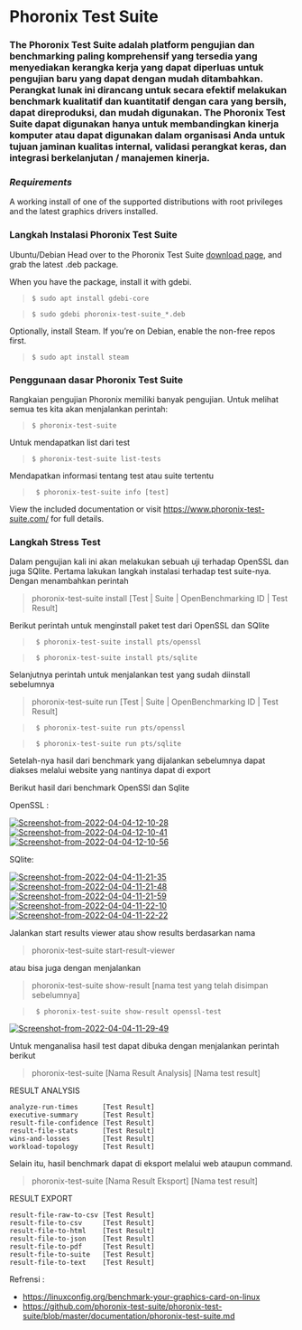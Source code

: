 # **Phoronix Test Suite**

### **The Phoronix Test Suite adalah platform pengujian dan benchmarking paling komprehensif yang tersedia yang menyediakan kerangka kerja yang dapat diperluas untuk pengujian baru yang dapat dengan mudah ditambahkan. Perangkat lunak ini dirancang untuk secara efektif melakukan benchmark kualitatif dan kuantitatif dengan cara yang bersih, dapat direproduksi, dan mudah digunakan. The Phoronix Test Suite dapat digunakan hanya untuk membandingkan kinerja komputer atau dapat digunakan dalam organisasi Anda untuk tujuan jaminan kualitas internal, validasi perangkat keras, dan integrasi berkelanjutan / manajemen kinerja.**

### *Requirements*
A working install of one of the supported distributions with root privileges and the latest graphics drivers installed.

### **Langkah Instalasi Phoronix Test Suite**
Ubuntu/Debian
Head over to the Phoronix Test Suite [download page](https://www.phoronix-test-suite.com/?k=downloads), and grab the latest .deb package.

When you have the package, install it with gdebi.

>`$ sudo apt install gdebi-core`

>`$ sudo gdebi phoronix-test-suite_*.deb`

Optionally, install Steam. If you’re on Debian, enable the non-free repos first.

>`$ sudo apt install steam`

### Penggunaan dasar Phoronix Test Suite
Rangkaian pengujian Phoronix memiliki banyak pengujian. Untuk melihat semua tes kita akan menjalankan perintah:

>`$ phoronix-test-suite`


Untuk mendapatkan list dari test
>`$ phoronix-test-suite list-tests`


Mendapatkan informasi tentang test atau suite tertentu
>` $ phoronix-test-suite info [test]`

View the included documentation or visit https://www.phoronix-test-suite.com/ for full details.


### Langkah Stress Test

Dalam pengujian kali ini akan melakukan sebuah uji terhadap OpenSSL dan juga SQlite. Pertama lakukan langkah instalasi terhadap test suite-nya. Dengan menambahkan perintah 

>phoronix-test-suite install [Test | Suite | OpenBenchmarking ID | Test Result]

Berikut perintah untuk menginstall paket test dari OpenSSL dan SQlite

>` $ phoronix-test-suite install pts/openssl`

>` $ phoronix-test-suite install pts/sqlite`

Selanjutnya perintah untuk menjalankan test yang sudah diinstall sebelumnya

>phoronix-test-suite run [Test | Suite | OpenBenchmarking ID | Test Result]

>` $ phoronix-test-suite run pts/openssl`

>` $ phoronix-test-suite run pts/sqlite`

Setelah-nya hasil dari benchmark yang dijalankan sebelumnya dapat diakses melalui website yang nantinya dapat di export 

Berikut hasil dari benchmark OpenSSl dan Sqlite

OpenSSL :

<a href="https://ibb.co/WcQnvjS"><img src="https://i.ibb.co/JzNnjgX/Screenshot-from-2022-04-04-12-10-28.png" alt="Screenshot-from-2022-04-04-12-10-28" border="0"></a>
<a href="https://ibb.co/hBgVNdP"><img src="https://i.ibb.co/jy8DYwc/Screenshot-from-2022-04-04-12-10-41.png" alt="Screenshot-from-2022-04-04-12-10-41" border="0"></a>
<a href="https://ibb.co/h7KTTLn"><img src="https://i.ibb.co/ZLhbbGw/Screenshot-from-2022-04-04-12-10-56.png" alt="Screenshot-from-2022-04-04-12-10-56" border="0"></a>

SQlite:

<a href="https://ibb.co/dg5PkL9"><img src="https://i.ibb.co/2Nkvcs2/Screenshot-from-2022-04-04-11-21-35.png" alt="Screenshot-from-2022-04-04-11-21-35" border="0"></a>
<a href="https://ibb.co/TcQC7n0"><img src="https://i.ibb.co/0q0w6W9/Screenshot-from-2022-04-04-11-21-48.png" alt="Screenshot-from-2022-04-04-11-21-48" border="0"></a>
<a href="https://ibb.co/LPmQfBv"><img src="https://i.ibb.co/dcFbyX7/Screenshot-from-2022-04-04-11-21-59.png" alt="Screenshot-from-2022-04-04-11-21-59" border="0"></a>
<a href="https://ibb.co/GvW7xpy"><img src="https://i.ibb.co/mC9JDTk/Screenshot-from-2022-04-04-11-22-10.png" alt="Screenshot-from-2022-04-04-11-22-10" border="0"></a>
<a href="https://ibb.co/dB2FXR7"><img src="https://i.ibb.co/H7z6RjX/Screenshot-from-2022-04-04-11-22-22.png" alt="Screenshot-from-2022-04-04-11-22-22" border="0"></a>




Jalankan start results viewer atau show results berdasarkan nama 
>phoronix-test-suite start-result-viewer

atau bisa juga dengan menjalankan

>phoronix-test-suite show-result [nama test yang telah disimpan sebelumnya]

>` $ phoronix-test-suite show-result openssl-test`

<a href="https://ibb.co/BBMPc3g"><img src="https://i.ibb.co/gJK7m9D/Screenshot-from-2022-04-04-11-29-49.png" alt="Screenshot-from-2022-04-04-11-29-49" border="0"></a>

Untuk menganalisa hasil test dapat dibuka dengan menjalankan perintah berikut 

>phoronix-test-suite [Nama Result Analysis] [Nama test result]

RESULT ANALYSIS

    analyze-run-times      [Test Result] 
    executive-summary      [Test Result] 
    result-file-confidence [Test Result] 
    result-file-stats      [Test Result] 
    wins-and-losses        [Test Result] 
    workload-topology      [Test Result]
    
Selain itu, hasil benchmark dapat di eksport melalui web ataupun command.

>phoronix-test-suite [Nama Result Eksport] [Nama test result]

RESULT EXPORT

    result-file-raw-to-csv [Test Result] 
    result-file-to-csv     [Test Result] 
    result-file-to-html    [Test Result] 
    result-file-to-json    [Test Result] 
    result-file-to-pdf     [Test Result] 
    result-file-to-suite   [Test Result] 
    result-file-to-text    [Test Result] 


Refrensi :
- https://linuxconfig.org/benchmark-your-graphics-card-on-linux
- https://github.com/phoronix-test-suite/phoronix-test-suite/blob/master/documentation/phoronix-test-suite.md
